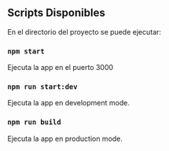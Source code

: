 ## Scripts Disponibles

En el directorio del proyecto se puede ejecutar:

### `npm start`

Ejecuta la app en el puerto 3000

### `npm run start:dev`

Ejecuta la app en development mode.

### `npm run build`

Ejecuta la app en production mode.
